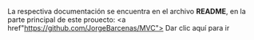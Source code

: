 La respectiva documentación se encuentra en el archivo **README**, en la parte principal de este prouecto:
<a href"https://github.com/JorgeBarcenas/MVC"> Dar clic aquí para ir </a>
